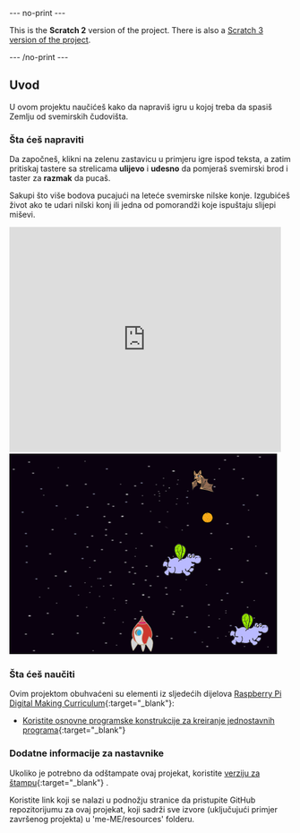 --- no-print ---

This is the **Scratch 2** version of the project. There is also a [Scratch 3 version of the project](https://projects.raspberrypi.org/me-ME/projects/clone-wars).

--- /no-print ---

## Uvod

U ovom projektu naučićeš kako da napraviš igru u kojoj treba da spasiš Zemlju od svemirskih čudovišta.

### Šta ćeš napraviti

Da započneš, klikni na zelenu zastavicu u primjeru igre ispod teksta, a zatim pritiskaj tastere sa strelicama **ulijevo** i **udesno** da pomjeraš svemirski brod i taster za **razmak** da pucaš.

Sakupi što više bodova pucajući na leteće svemirske nilske konje. Izgubićeš život ako te udari nilski konj ili jedna od pomorandži koje ispuštaju slijepi miševi.

<div class="scratch-preview">
  <iframe allowtransparency="true" width="485" height="402" src="https://scratch.mit.edu/projects/embed/240007343/?autostart=false" frameborder="0"></iframe>
  <img src="images/invaders-final.png">
</div>

### Šta ćeš naučiti

Ovim projektom obuhvaćeni su elementi iz sljedećih dijelova [Raspberry Pi Digital Making Curriculum](http://rpf.io/curriculum){:target="_blank"}:

+ [Koristite osnovne programske konstrukcije za kreiranje jednostavnih programa](https://www.raspberrypi.org/curriculum/programming/creator){:target="_blank"}

### Dodatne informacije za nastavnike

Ukoliko je potrebno da odštampate ovaj projekat, koristite [verziju za štampu](https://projects.raspberrypi.org/me-ME/projects/clone-wars-scratch2/print){:target="_blank"} .

Koristite link koji se nalazi u podnožju stranice da pristupite GitHub repozitorijumu za ovaj projekat, koji sadrži sve izvore (uključujući primjer završenog projekta) u 'me-ME/resources' folderu.